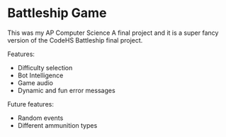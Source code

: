 # Battleship Game
This was my AP Computer Science A final project and it is a super fancy version of the CodeHS Battleship final project.

Features:
* Difficulty selection
* Bot Intelligence
* Game audio
* Dynamic and fun error messages

Future features:
* Random events
* Different ammunition types
